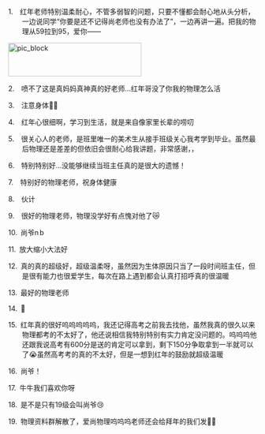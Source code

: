 <p class="MsoNormal" style="margin-left:21.0pt;text-indent:-21.0pt;mso-list:l38 level1 lfo39">
<?if !supportLists?><span lang="EN-US"><span style="mso-list:Ignore">1.<span style='font:7.0pt "Times New Roman"'>     
                    </span></span></span>
<?endif?><span class="GramE">红年老师</span>特别温柔耐心，不管多弱智的问题，只要不懂都会耐心地从头分析，一边说同学<span lang="EN-US">“</span>你要是还不记得尚老师也没有办法了<span lang="EN-US">”</span>，一边再讲一遍。把我的物理从<span lang="EN-US">59</span>拉到<span lang="EN-US">95</span>，爱你<span lang="EN-US">——</span>
</p><p class="MsoNormal"><span lang="EN-US" style="mso-no-proof:yes"><!--[if gte vml 1]><v:shape
 id="_x0000_i1638" type="#_x0000_t75" alt="pic_block" style='width:202.5pt;
 height:50.65pt;visibility:visible;mso-wrap-style:square'>
 <v:imagedata src="汤逊湖北路1号回忆录.files/image005.png" o:title="pic_block"/>
</v:shape><![endif]-->
<?if !vml?><img alt="pic_block" border="0" height="68" src="汤逊湖北路1号回忆录.files/image200.gif" v:shapes="_x0000_i1638" width="270"/>
<?endif?>
</span></p><p class="MsoNormal" style="margin-left:21.0pt;text-indent:-21.0pt;mso-list:l38 level1 lfo39">
<?if !supportLists?><span lang="EN-US"><span style="mso-list:Ignore">2.<span style='font:7.0pt "Times New Roman"'>     
                    </span></span></span>
<?endif?><span class="GramE">喷不了</span>这是<span class="GramE">真妈妈</span>真神真的好老师<span lang="EN-US">…</span><span class="GramE">红年哥没</span>了你我的物理怎么活
        </p><p class="MsoNormal" style="margin-left:21.0pt;text-indent:-21.0pt;mso-list:l38 level1 lfo39">
<?if !supportLists?><span lang="EN-US"><span style="mso-list:Ignore">3.<span style='font:7.0pt "Times New Roman"'>     
                    </span></span></span>
<?endif?>注意身体<span class="Emoji"><span lang="EN-US">🙏🏻</span></span>
</p><p class="MsoNormal" style="margin-left:21.0pt;text-indent:-21.0pt;mso-list:l38 level1 lfo39">
<?if !supportLists?><span lang="EN-US"><span style="mso-list:Ignore">4.<span style='font:7.0pt "Times New Roman"'>     
                    </span></span></span>
<?endif?><span class="GramE">红年心</span>很细啊，学习到生活，就是来自像家里长辈的唠叨
        </p><p class="MsoNormal" style="margin-left:21.0pt;text-indent:-21.0pt;mso-list:l38 level1 lfo39">
<?if !supportLists?><span lang="EN-US"><span style="mso-list:Ignore">5.<span style='font:7.0pt "Times New Roman"'>     
                    </span></span></span>
<?endif?>很关心人的老师，是班里唯一的美术生从接手班级关心我考学到毕业。虽然最后物理还是差<span class="GramE">差</span>的但依旧会很耐心给我讲题，非常感谢，，
        </p><p class="MsoNormal" style="margin-left:21.0pt;text-indent:-21.0pt;mso-list:l38 level1 lfo39">
<?if !supportLists?><span lang="EN-US"><span style="mso-list:Ignore">6.<span style='font:7.0pt "Times New Roman"'>     
                    </span></span></span>
<?endif?>特别特别好<span lang="EN-US">…</span>没能够继续当班主任真的是很大的遗憾！
        </p><p class="MsoNormal" style="margin-left:21.0pt;text-indent:-21.0pt;mso-list:l38 level1 lfo39">
<?if !supportLists?><span lang="EN-US"><span style="mso-list:Ignore">7.<span style='font:7.0pt "Times New Roman"'>     
                    </span></span></span>
<?endif?>特别好的物理老师，祝身体健康
        </p><p class="MsoNormal" style="margin-left:21.0pt;text-indent:-21.0pt;mso-list:l38 level1 lfo39">
<?if !supportLists?><span lang="EN-US"><span style="mso-list:Ignore">8.<span style='font:7.0pt "Times New Roman"'>     
                    </span></span></span>
<?endif?>伙计
        </p><p class="MsoNormal" style="margin-left:21.0pt;text-indent:-21.0pt;mso-list:l38 level1 lfo39">
<?if !supportLists?><span lang="EN-US"><span style="mso-list:Ignore">9.<span style='font:7.0pt "Times New Roman"'>     
                    </span></span></span>
<?endif?>很好的物理老师，物理没学好有点愧对他了<span class="Emoji"><span lang="EN-US">😿</span></span>
</p><p class="MsoNormal" style="margin-left:21.0pt;text-indent:-21.0pt;mso-list:l38 level1 lfo39">
<?if !supportLists?><span lang="EN-US"><span style="mso-list:Ignore">10.<span style='font:7.0pt "Times New Roman"'>  
                    </span></span></span>
<?endif?>尚爷<span lang="EN-US">n b</span>
</p><p class="MsoNormal" style="margin-left:21.0pt;text-indent:-21.0pt;mso-list:l38 level1 lfo39">
<?if !supportLists?><span lang="EN-US"><span style="mso-list:Ignore">11.<span style='font:7.0pt "Times New Roman"'>  
                    </span></span></span>
<?endif?>放大缩小大法好
        </p><p class="MsoNormal" style="margin-left:21.0pt;text-indent:-21.0pt;mso-list:l38 level1 lfo39">
<?if !supportLists?><span lang="EN-US"><span style="mso-list:Ignore">12.<span style='font:7.0pt "Times New Roman"'>  
                    </span></span></span>
<?endif?><span class="GramE">真的真的</span>超级好，超级温柔呀，虽然因为生<span class="GramE">体原因</span>只当了一段时间班主任，但是很有能力也很爱学生，每次在路上遇到都会认真打招呼真的很温暖
        </p><p class="MsoNormal" style="margin-left:21.0pt;text-indent:-21.0pt;mso-list:l38 level1 lfo39">
<?if !supportLists?><span lang="EN-US"><span style="mso-list:Ignore">13.<span style='font:7.0pt "Times New Roman"'>  
                    </span></span></span>
<?endif?>最好的物理老师
        </p><p class="MsoNormal" style="margin-left:21.0pt;text-indent:-21.0pt;mso-list:l38 level1 lfo39">
<?if !supportLists?><span lang="EN-US"><span style="mso-list:Ignore">14.<span style='font:7.0pt "Times New Roman"'>  
                    </span></span></span>
<?endif?><span class="Emoji"><span lang="EN-US">🐂</span></span>
</p><p class="MsoNormal" style="margin-left:21.0pt;text-indent:-21.0pt;mso-list:l38 level1 lfo39">
<?if !supportLists?><span lang="EN-US"><span style="mso-list:Ignore">15.<span style='font:7.0pt "Times New Roman"'>  
                    </span></span></span>
<?endif?><span class="GramE">红年真的</span>很好<span class="GramE">呜呜呜呜呜</span>，我还记得高考之前我去找他，虽然我真的很久以来物理都考的不太好了，他还说相信我<span class="GramE">特别特别</span>有实力肯定没问题的。呜呜<span class="GramE">呜</span>他还跟我说高考有<span lang="EN-US">600</span>分是送的肯定可以拿到，剩下<span lang="EN-US">150</span>分争取拿到一半就可以了<span class="Emoji"><span lang="EN-US">😭</span></span>虽然高考<span class="GramE">考</span>的真的不太好，但是<span class="GramE">一想到红年的</span>鼓励就超级温暖
        </p><p class="MsoNormal" style="margin-left:21.0pt;text-indent:-21.0pt;mso-list:l38 level1 lfo39">
<?if !supportLists?><span lang="EN-US"><span style="mso-list:Ignore">16.<span style='font:7.0pt "Times New Roman"'>  
                    </span></span></span>
<?endif?>尚爷！
        </p><p class="MsoNormal" style="margin-left:21.0pt;text-indent:-21.0pt;mso-list:l38 level1 lfo39">
<?if !supportLists?><span lang="EN-US"><span style="mso-list:Ignore">17.<span style='font:7.0pt "Times New Roman"'>  
                    </span></span></span>
<?endif?>牛<span class="GramE">牛</span>我们喜欢你呀
        </p><p class="MsoNormal" style="margin-left:21.0pt;text-indent:-21.0pt;mso-list:l38 level1 lfo39">
<?if !supportLists?><span lang="EN-US"><span style="mso-list:Ignore">18.<span style='font:7.0pt "Times New Roman"'>  
                    </span></span></span>
<?endif?>是不是只有<span lang="EN-US">19</span>级会<span class="GramE">叫尚爷</span><span class="Emoji"><span lang="EN-US">😢</span></span>
</p><p class="MsoNormal" style="margin-left:21.0pt;text-indent:-21.0pt;mso-list:l38 level1 lfo39">
<?if !supportLists?><span lang="EN-US"><span style="mso-list:Ignore">19.<span style='font:7.0pt "Times New Roman"'>  
                    </span></span></span>
<?endif?>物理资料群解散了，<span class="GramE">爱尚物理</span>呜呜<span class="GramE">呜</span>老师还会给拜年的我们发<span class="Emoji"><span lang="EN-US">🧧😭</span></span>
</p>